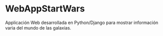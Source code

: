 # WebAppStartWars
Applicación Web desarrollada en Python/Django para mostrar información varia del mundo de las galaxias.
